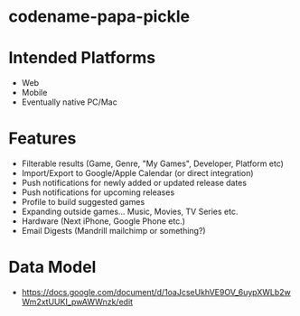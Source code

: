 # codename-papa-pickle


# Intended Platforms
* Web
* Mobile
* Eventually native PC/Mac

# Features
* Filterable results (Game, Genre, "My Games", Developer, Platform etc)
* Import/Export to Google/Apple Calendar (or direct integration)
* Push notifications for newly added or updated release dates
* Push notifications for upcoming releases
* Profile to build suggested games
* Expanding outside games... Music, Movies, TV Series etc.
* Hardware (Next iPhone, Google Phone etc.)
* Email Digests (Mandrill mailchimp or something?)

# Data Model
* https://docs.google.com/document/d/1oaJcseUkhVE9OV_6uypXWLb2wWm2xtUUKI_pwAWWnzk/edit
